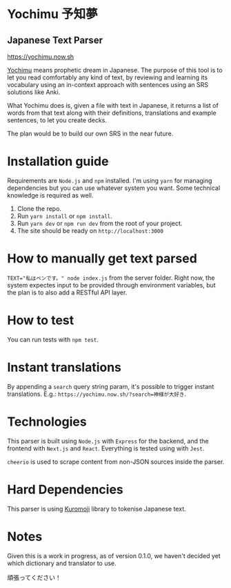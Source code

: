 # Yochimu 予知夢

## Japanese Text Parser

https://yochimu.now.sh

[Yochimu](https://yochimu.now.sh) means prophetic dream in Japanese. The purpose of this tool is to let you read comfortably any kind of text, by reviewing and learning its vocabulary using an in-context approach with sentences using an SRS solutions like Anki.

What Yochimu does is, given a file with text in Japanese, it returns a list of words from that text along with their definitions, translations and example sentences, to let you create decks.

The plan would be to build our own SRS in the near future.

# Installation guide

Requirements are `Node.js` and `npm` installed. I'm using `yarn` for managing dependencies but you can use whatever system you want. Some technical knowledge is required as well.

1.  Clone the repo.
2.  Run `yarn install` or `npm install`.
3.  Run `yarn dev` or `npm run dev` from the root of your project.
4.  The site should be ready on `http://localhost:3000`

# How to manually get text parsed

`TEXT="私はペンです。" node index.js` from the server folder. Right now, the system expectes input to be provided through environment variables, but the plan is to also add a RESTful API layer.

# How to test

You can run tests with `npm test`.

# Instant translations

By appending a `search` query string param, it's possible to trigger instant translations. E.g.: `https://yochimu.now.sh/?search=神様が大好き`.

# Technologies

This parser is built using `Node.js` with `Express` for the backend, and the frontend with `Next.js` and `React`. Everything is tested using with `Jest`.

`cheerio` is used to scrape content from non-JSON sources inside the parser.

# Hard Dependencies

This parser is using [Kuromoji](https://github.com/takuyaa/kuromoji.js) library to tokenise Japanese text.

# Notes

Given this is a work in progress, as of version 0.1.0, we haven't decided yet which dictionary and translator to use.

頑張ってください！

